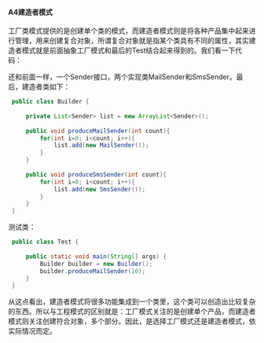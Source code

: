 #### A4建造者模式 ####

工厂类模式提供的是创建单个类的模式，而建造者模式则是将各种产品集中起来进行管理，用来创建复合对象，所谓复合对象就是指某个类具有不同的属性，其实建造者模式就是前面抽象工厂模式和最后的Test结合起来得到的。我们看一下代码：

还和前面一样，一个Sender接口，两个实现类MailSender和SmsSender。最后，建造者类如下：

```java
 public class Builder {  
 
     private List<Sender> list = new ArrayList<Sender>();  
 
     public void produceMailSender(int count){  
         for(int i=0; i<count; i++){  
             list.add(new MailSender());  
         }  
     }  
 
     public void produceSmsSender(int count){  
         for(int i=0; i<count; i++){  
             list.add(new SmsSender());  
         }  
     }  
 }  
```

测试类：

```java
 public class Test {  
 
     public static void main(String[] args) {  
         Builder builder = new Builder();  
         builder.produceMailSender(10);  
     }  
 }  
```

从这点看出，建造者模式将很多功能集成到一个类里，这个类可以创造出比较复杂的东西。所以与工程模式的区别就是：工厂模式关注的是创建单个产品，而建造者模式则关注创建符合对象，多个部分。因此，是选择工厂模式还是建造者模式，依实际情况而定。
